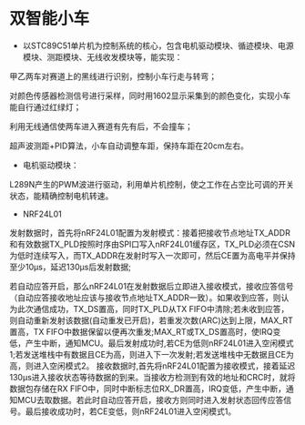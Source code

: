 # 双智能小车

- 以STC89C51单片机为控制系统的核心，包含电机驱动模块、循迹模块、电源模块、测距模块、无线收发模块等，能实现：

甲乙两车对赛道上的黑线进行识别，控制小车行走与转弯；

对颜色传感器检测信号进行采样，同时用1602显示采集到的颜色变化，实现小车能自行通过红绿灯；

利用无线通信使两车进入赛道有先有后，不会撞车；

超声波测距+PID算法，小车自动调整车距，保持车距在20cm左右。

- 电机驱动模块：

L289N产生的PWM波进行驱动，利用单片机控制，使之工作在占空比可调的开关状态，能精确控制电机转速。

- NRF24L01

发射数据时，首先将nRF24L01配置为发射模式：接着把接收节点地址TX_ADDR和有效数据TX_PLD按照时序由SPI口写入nRF24L01缓存区，TX_PLD必须在CSN为低时连续写入，而TX_ADDR在发射时写入一次即可，然后CE置为高电平并保持至少10μs，延迟130μs后发射数据;

若自动应答开启，那么nRF24L01在发射数据后立即进入接收模式，接收应答信号（自动应答接收地址应该与接收节点地址TX_ADDR一致）。如果收到应答，则认为此次通信成功，TX_DS置高，同时TX_PLD从TX FIFO中清除;若未收到应答，则自动重新发射该数据(自动重发已开启)，若重发次数(ARC)达到上限，MAX_RT置高，TX FIFO中数据保留以便再次重发;MAX_RT或TX_DS置高时，使IRQ变低，产生中断，通知MCU。最后发射成功时,若CE为低则nRF24L01进入空闲模式1;若发送堆栈中有数据且CE为高，则进入下一次发射;若发送堆栈中无数据且CE为高，则进入空闲模式2。
接收数据时,首先将nRF24L01配置为接收模式，接着延迟130μs进入接收状态等待数据的到来。当接收方检测到有效的地址和CRC时，就将数据包存储在RX FIFO中，同时中断标志位RX_DR置高，IRQ变低，产生中断，通知MCU去取数据。若此时自动应答开启，接收方则同时进入发射状态回传应答信号。最后接收成功时，若CE变低，则nRF24L01进入空闲模式1。
